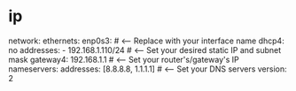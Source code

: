 # ip
network:
  ethernets:
    enp0s3: # <-- Replace with your interface name
      dhcp4: no
      addresses:
        - 192.168.1.110/24 # <-- Set your desired static IP and subnet mask
      gateway4: 192.168.1.1 # <-- Set your router's/gateway's IP
      nameservers:
        addresses: [8.8.8.8, 1.1.1.1] # <-- Set your DNS servers
  version: 2
